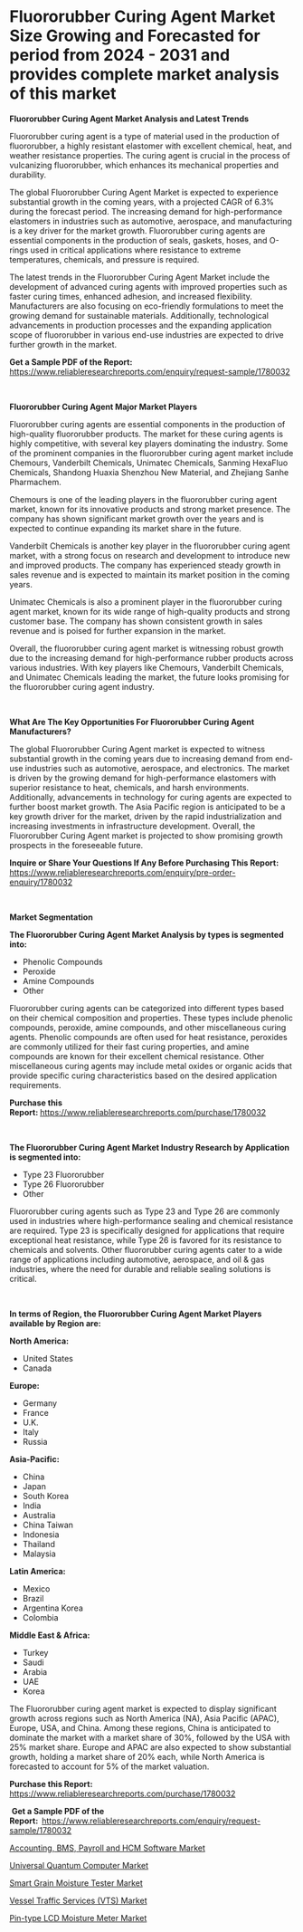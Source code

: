 <p><h1>Fluororubber Curing Agent Market Size Growing and Forecasted for period from 2024 - 2031 and provides complete market analysis of this market</h1></p><p><strong>Fluororubber Curing Agent Market Analysis and Latest Trends</strong></p>
<p><p>Fluororubber curing agent is a type of material used in the production of fluororubber, a highly resistant elastomer with excellent chemical, heat, and weather resistance properties. The curing agent is crucial in the process of vulcanizing fluororubber, which enhances its mechanical properties and durability.</p><p>The global Fluororubber Curing Agent Market is expected to experience substantial growth in the coming years, with a projected CAGR of 6.3% during the forecast period. The increasing demand for high-performance elastomers in industries such as automotive, aerospace, and manufacturing is a key driver for the market growth. Fluororubber curing agents are essential components in the production of seals, gaskets, hoses, and O-rings used in critical applications where resistance to extreme temperatures, chemicals, and pressure is required.</p><p>The latest trends in the Fluororubber Curing Agent Market include the development of advanced curing agents with improved properties such as faster curing times, enhanced adhesion, and increased flexibility. Manufacturers are also focusing on eco-friendly formulations to meet the growing demand for sustainable materials. Additionally, technological advancements in production processes and the expanding application scope of fluororubber in various end-use industries are expected to drive further growth in the market.</p></p>
<p><strong>Get a Sample PDF of the Report:&nbsp;</strong> <a href="https://www.reliableresearchreports.com/enquiry/request-sample/1780032">https://www.reliableresearchreports.com/enquiry/request-sample/1780032</a></p>
<p>&nbsp;</p>
<p><strong>Fluororubber Curing Agent Major Market Players</strong></p>
<p><p>Fluororubber curing agents are essential components in the production of high-quality fluororubber products. The market for these curing agents is highly competitive, with several key players dominating the industry. Some of the prominent companies in the fluororubber curing agent market include Chemours, Vanderbilt Chemicals, Unimatec Chemicals, Sanming HexaFluo Chemicals, Shandong Huaxia Shenzhou New Material, and Zhejiang Sanhe Pharmachem.</p><p>Chemours is one of the leading players in the fluororubber curing agent market, known for its innovative products and strong market presence. The company has shown significant market growth over the years and is expected to continue expanding its market share in the future.</p><p>Vanderbilt Chemicals is another key player in the fluororubber curing agent market, with a strong focus on research and development to introduce new and improved products. The company has experienced steady growth in sales revenue and is expected to maintain its market position in the coming years.</p><p>Unimatec Chemicals is also a prominent player in the fluororubber curing agent market, known for its wide range of high-quality products and strong customer base. The company has shown consistent growth in sales revenue and is poised for further expansion in the market.</p><p>Overall, the fluororubber curing agent market is witnessing robust growth due to the increasing demand for high-performance rubber products across various industries. With key players like Chemours, Vanderbilt Chemicals, and Unimatec Chemicals leading the market, the future looks promising for the fluororubber curing agent industry.</p></p>
<p>&nbsp;</p>
<p><strong>What Are The Key Opportunities For Fluororubber Curing Agent Manufacturers?</strong></p>
<p><p>The global Fluororubber Curing Agent market is expected to witness substantial growth in the coming years due to increasing demand from end-use industries such as automotive, aerospace, and electronics. The market is driven by the growing demand for high-performance elastomers with superior resistance to heat, chemicals, and harsh environments. Additionally, advancements in technology for curing agents are expected to further boost market growth. The Asia Pacific region is anticipated to be a key growth driver for the market, driven by the rapid industrialization and increasing investments in infrastructure development. Overall, the Fluororubber Curing Agent market is projected to show promising growth prospects in the foreseeable future.</p></p>
<p><strong>Inquire or Share Your Questions If Any Before Purchasing This Report:</strong> <a href="https://www.reliableresearchreports.com/enquiry/pre-order-enquiry/1780032">https://www.reliableresearchreports.com/enquiry/pre-order-enquiry/1780032</a></p>
<p>&nbsp;</p>
<p><strong>Market Segmentation</strong></p>
<p><strong>The Fluororubber Curing Agent Market Analysis by types is segmented into:</strong></p>
<p><ul><li>Phenolic Compounds</li><li>Peroxide</li><li>Amine Compounds</li><li>Other</li></ul></p>
<p><p>Fluororubber curing agents can be categorized into different types based on their chemical composition and properties. These types include phenolic compounds, peroxide, amine compounds, and other miscellaneous curing agents. Phenolic compounds are often used for heat resistance, peroxides are commonly utilized for their fast curing properties, and amine compounds are known for their excellent chemical resistance. Other miscellaneous curing agents may include metal oxides or organic acids that provide specific curing characteristics based on the desired application requirements.</p></p>
<p><strong>Purchase this Report:&nbsp;</strong><a href="https://www.reliableresearchreports.com/purchase/1780032">https://www.reliableresearchreports.com/purchase/1780032</a></p>
<p>&nbsp;</p>
<p><strong>The Fluororubber Curing Agent Market Industry Research by Application is segmented into:</strong></p>
<p><ul><li>Type 23 Fluororubber</li><li>Type 26 Fluororubber</li><li>Other</li></ul></p>
<p><p>Fluororubber curing agents such as Type 23 and Type 26 are commonly used in industries where high-performance sealing and chemical resistance are required. Type 23 is specifically designed for applications that require exceptional heat resistance, while Type 26 is favored for its resistance to chemicals and solvents. Other fluororubber curing agents cater to a wide range of applications including automotive, aerospace, and oil & gas industries, where the need for durable and reliable sealing solutions is critical.</p></p>
<p>&nbsp;</p>
<p><strong>In terms of Region, the Fluororubber Curing Agent Market Players available by Region are:</strong></p>
<p>
    <p> <strong> North America: </strong>
        <ul>
            <li>United States</li>
            <li>Canada</li>
        </ul>
        </p> 
    <p> <strong> Europe: </strong>
        <ul>
            <li>Germany</li>
            <li>France</li>
            <li>U.K.</li>
            <li>Italy</li>
            <li>Russia</li>
        </ul>
        </p> 
    <p> <strong> Asia-Pacific: </strong>
        <ul>
            <li>China</li>
            <li>Japan</li>
            <li>South Korea</li>
            <li>India</li>
            <li>Australia</li>
            <li>China Taiwan</li>
            <li>Indonesia</li>
            <li>Thailand</li>
            <li>Malaysia</li>
        </ul>
        </p> 
    <p> <strong> Latin America: </strong>
        <ul>
            <li>Mexico</li>
            <li>Brazil</li>
            <li>Argentina Korea</li>
            <li>Colombia</li>
        </ul>
        </p> 
    <p> <strong> Middle East & Africa: </strong>
        <ul>
            <li>Turkey</li>
            <li>Saudi</li>
            <li>Arabia</li>
            <li>UAE</li>
            <li>Korea</li>
        </ul>
    </p>
    </p>
<p><p>The Fluororubber curing agent market is expected to display significant growth across regions such as North America (NA), Asia Pacific (APAC), Europe, USA, and China. Among these regions, China is anticipated to dominate the market with a market share of 30%, followed by the USA with 25% market share. Europe and APAC are also expected to show substantial growth, holding a market share of 20% each, while North America is forecasted to account for 5% of the market valuation.</p></p>
<p><strong>Purchase this Report: </strong><a href="https://www.reliableresearchreports.com/purchase/1780032">https://www.reliableresearchreports.com/purchase/1780032</a></p>
<p>&nbsp;<strong>Get a Sample PDF of the Report:&nbsp;&nbsp;</strong><a href="https://www.reliableresearchreports.com/enquiry/request-sample/1780032">https://www.reliableresearchreports.com/enquiry/request-sample/1780032</a></p>
<p><strong></strong></p>
<p><p><a href="https://medium.com/@arnisaleka1951/accounting-bms-payroll-and-hcm-software-market-size-reveals-the-best-marketing-channels-in-global-a81c5d651a66">Accounting, BMS, Payroll and HCM Software Market</a></p><p><a href="https://medium.com/@dorinaprifti56/universal-quantum-computer-market-outlook-industry-overview-and-forecast-2024-to-2031-079f12ccda85">Universal Quantum Computer Market</a></p><p><a href="https://github.com/danielneavesallisons03mba/Market-Research-Report-List-1/blob/main/smart-grain-moisture-tester-market.md">Smart Grain Moisture Tester Market</a></p><p><a href="https://medium.com/@arnisaleka1951/vessel-traffic-services-vts-market-trends-and-market-analysis-forecasted-for-period-2024-2031-abec481a0c8a">Vessel Traffic Services (VTS) Market</a></p><p><a href="https://github.com/pizolina/Market-Research-Report-List-3/blob/main/pin-type-lcd-moisture-meter-market.md">Pin-type LCD Moisture Meter Market</a></p></p>